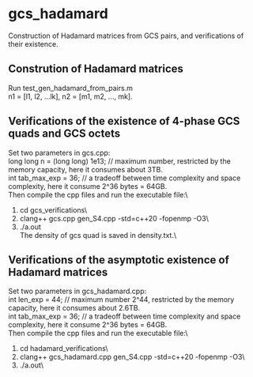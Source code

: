 # gcs_hadamard
Construction of Hadamard matrices from GCS pairs, and verifications of their existence.
## Constrution of Hadamard matrices
Run test_gen_hadamard_from_pairs.m\
n1 = [l1, l2, ...lk], n2 = [m1, m2, ..., mk].

## Verifications of the existence of 4-phase GCS quads and GCS octets
Set two parameters in gcs.cpp: \
long long n = (long long) 1e13; // maximum number, restricted by the memory capacity, here it consumes about 3TB.\
int tab_max_exp = 36; // a tradeoff between time complexity and space complexity, here it consume 2^36 bytes = 64GB.\
Then compile the cpp files and run the executable file:\
1. cd gcs_verifications\
2. clang++ gcs.cpp gen_S4.cpp -std=c++20 -fopenmp -O3\
3. ./a.out\
The density of gcs quad is saved in density.txt.\

## Verifications of the asymptotic existence of Hadamard matrices
Set two parameters in gcs_hadamard.cpp: \
int len_exp = 44; // maximum number 2^44, restricted by the memory capacity, here it consumes about 2.6TB.\
int tab_max_exp = 36; // a tradeoff between time complexity and space complexity, here it consume 2^36 bytes = 64GB.\
Then compile the cpp files and run the executable file:\
1. cd hadamard_verifications\
2. clang++ gcs_hadamard.cpp gen_S4.cpp -std=c++20 -fopenmp -O3\
3. ./a.out\

